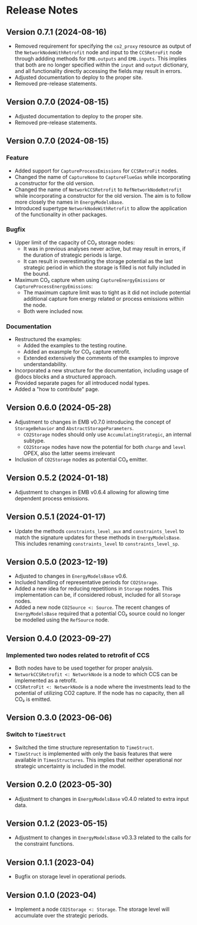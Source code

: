 # Release Notes

## Version 0.7.1 (2024-08-16)

* Removed requirement for specifying the `co2_proxy` resource as output of the `NetworkNodeWithRetrofit` node and input to the `CCSRetroFit` node through addding methods for `EMB.outputs` and `EMB.inputs`.
  This implies that both are no longer specified within the `input` and `output` dictionary, and all functionality directly accessing the fields may result in errors.
* Adjusted documentation to deploy to the proper site.
* Removed pre-release statements.

## Version 0.7.0 (2024-08-15)

* Adjusted documentation to deploy to the proper site.
* Removed pre-release statements.

## Version 0.7.0 (2024-08-15)

### Feature

* Added support for `CaptureProcessEmissions` for `CCSRetroFit` nodes.
* Changed the name of `CaptureNone` to `CaptureFlueGas` while incorporating a constructor for the old version.
* Changed the name of `NetworkCCSRetrofit` to `RefNetworkNodeRetrofit` while incorporating a constructor for the old version.
  The aim is to follow more closely the names in `EnergyModelsBase`.
* Introduced supertype `NetworkNodeWithRetrofit` to allow the application of the functionality in other packages.

### Bugfix

* Upper limit of the capacity of CO₂ storage nodes:
  * It was in previous analyses never active, but may result in errors, if the duration of strategic periods is large.
  * It can result in overestimating the storage potential as the last strategic period in which the storage is filled is not fully included in the bound.
* Maximum CO₂ capture when using `CaptureEnergyEmissions` or `CaptureProcessEnergyEmissions`:
  * The maximum capture limit was to tight as it did not include potential additional capture fom energy related or process emissions within the node.
  * Both were included now.

### Documentation

* Restructured the examples:
  * Added the examples to the testing routine.
  * Added an exasmple for CO₂ capture retrofit.
  * Extended extensively the comments of the examples to improve understandability.
* Incorporated a new structure for the documentation, including usage of @docs blocks and a structured approach.
* Provided separate pages for all introduced nodal types.
* Added a "how to contribute" page.

## Version 0.6.0 (2024-05-28)

* Adjustment to changes in EMB v0.7.0 introducing the concept of `StorageBehavior` and `AbstractStorageParameters`.
  * `CO2Storage` nodes should only use `AccumulatingStrategic`, an internal subtype.
  * `CO2Storage` nodes have now the potential for both `charge` and `level` OPEX, also the latter seems irrelevant
* Inclusion of `CO2Storage` nodes as potential CO₂ emitter.

## Version 0.5.2 (2024-01-18)

* Adjustment to changes in EMB v0.6.4 allowing for allowing time dependent process emissions.

## Version 0.5.1 (2024-01-17)

* Update the methods `constraints_level_aux` and `constraints_level` to match the signature updates for these methods in `EnergyModelsBase`. This includes renaming `constraints_level` to `constraints_level_sp`.

## Version 0.5.0 (2023-12-19)

* Adjusted to changes in `EnergyModelsBase` v0.6.
* Included handling of representative periods for `CO2Storage`.
* Added a new idea for reducing repetitions in `Storage` nodes. This implementation can be, if considered robust, included for all `Storage` nodes.
* Added a new node `CO2Source <: Source`. The recent changes of `EnergyModelsBase` required that a potential CO₂ source could no longer be modelled using the `RefSource` node.

## Version 0.4.0 (2023-09-27)

### Implemented two nodes related to retrofit of CCS

* Both nodes have to be used together for proper analysis.
* `NetworkCCSRetrofit <: NetworkNode` is a node to which CCS can be implemented as a retrofit.
* `CCSRetroFit <: NetworkNode` is a node where the investments lead to the potential of utilizing CO2 capture. If the node has no capacity, then all CO₂ is emitted.

## Version 0.3.0 (2023-06-06)

### Switch to `TimeStruct`

* Switched the time structure representation to `TimeStruct`.
* `TimeStruct` is implemented with only the basis features that were available in `TimesStructures`. This implies that neither operational nor strategic uncertainty is included in the model.

## Version 0.2.0 (2023-05-30)

* Adjustment to changes in `EnergyModelsBase` v0.4.0 related to extra input data.

## Version 0.1.2 (2023-05-15)

* Adjustment to changes in `EnergyModelsBase` v0.3.3 related to the calls for the constraint functions.

## Version 0.1.1 (2023-04)

* Bugfix on storage level in operational periods.

## Version 0.1.0 (2023-04)

* Implement a node `CO2Storage <: Storage`. The storage level will accumulate over the strategic periods.
